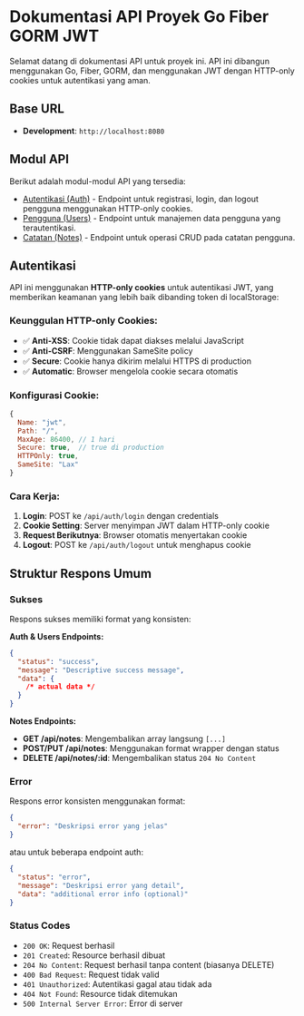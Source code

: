 # Dokumentasi API Proyek Go Fiber GORM JWT

Selamat datang di dokumentasi API untuk proyek ini. API ini dibangun menggunakan Go, Fiber, GORM, dan menggunakan JWT dengan HTTP-only cookies untuk autentikasi yang aman.

## Base URL

- **Development**: `http://localhost:8080`

## Modul API

Berikut adalah modul-modul API yang tersedia:

- [Autentikasi (Auth)](auth.md) - Endpoint untuk registrasi, login, dan logout pengguna menggunakan HTTP-only cookies.
- [Pengguna (Users)](users.md) - Endpoint untuk manajemen data pengguna yang terautentikasi.
- [Catatan (Notes)](notes.md) - Endpoint untuk operasi CRUD pada catatan pengguna.

## Autentikasi

API ini menggunakan **HTTP-only cookies** untuk autentikasi JWT, yang memberikan keamanan yang lebih baik dibanding token di localStorage:

### Keunggulan HTTP-only Cookies:

- ✅ **Anti-XSS**: Cookie tidak dapat diakses melalui JavaScript
- ✅ **Anti-CSRF**: Menggunakan SameSite policy
- ✅ **Secure**: Cookie hanya dikirim melalui HTTPS di production
- ✅ **Automatic**: Browser mengelola cookie secara otomatis

### Konfigurasi Cookie:

```javascript
{
  Name: "jwt",
  Path: "/",
  MaxAge: 86400, // 1 hari
  Secure: true,  // true di production
  HTTPOnly: true,
  SameSite: "Lax"
}
```

### Cara Kerja:

1. **Login**: POST ke `/api/auth/login` dengan credentials
2. **Cookie Setting**: Server menyimpan JWT dalam HTTP-only cookie
3. **Request Berikutnya**: Browser otomatis menyertakan cookie
4. **Logout**: POST ke `/api/auth/logout` untuk menghapus cookie

## Struktur Respons Umum

### Sukses

Respons sukses memiliki format yang konsisten:

**Auth & Users Endpoints:**

```json
{
  "status": "success",
  "message": "Descriptive success message",
  "data": {
    /* actual data */
  }
}
```

**Notes Endpoints:**

- **GET /api/notes**: Mengembalikan array langsung `[...]`
- **POST/PUT /api/notes**: Menggunakan format wrapper dengan status
- **DELETE /api/notes/:id**: Mengembalikan status `204 No Content`

### Error

Respons error konsisten menggunakan format:

```json
{
  "error": "Deskripsi error yang jelas"
}
```

atau untuk beberapa endpoint auth:

```json
{
  "status": "error",
  "message": "Deskripsi error yang detail",
  "data": "additional error info (optional)"
}
```

### Status Codes

- `200 OK`: Request berhasil
- `201 Created`: Resource berhasil dibuat
- `204 No Content`: Request berhasil tanpa content (biasanya DELETE)
- `400 Bad Request`: Request tidak valid
- `401 Unauthorized`: Autentikasi gagal atau tidak ada
- `404 Not Found`: Resource tidak ditemukan
- `500 Internal Server Error`: Error di server
